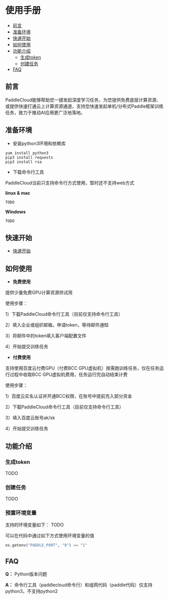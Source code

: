 
# 使用手册

* [前言](#前言)
* [准备环境](#准备环境)
* [快速开始](#快速开始)
* [如何使用](#如何使用)
* [功能介绍](#功能介绍)
   * [生成token](#生成token)
   * [创建任务](#创建任务)
* [FAQ](#FAQ)


## 前言
PaddleCloud能够帮助您一键发起深度学习任务，为您提供免费底层计算资源、或提供快速打通云上计算资源通道，支持您快速发起单机/分布式Paddle框架训练任务，致力于推动AI应用更广泛地落地。



## 准备环境
- 安装python3环境和依赖库
```shell
yum install python3
pip3 install requests
pip3 install rsa
```

- 下载命令行工具


PaddleCloud当前只支持命令行方式使用，暂时还不支持web方式

**linux & mac**
```shell
TODO
```

**Windows**
```shell
TODO
```

## 快速开始
- [快速开始](./tutorial_cn.md)

## 如何使用

- **免费使用**


提供少量免费GPU计算资源供试用 


   使用步骤：
 
 
   1）下载PaddleCloud命令行工具（目前仅支持命令行工具）
 
 
   2）填入企业或组织邮箱，申请token，等待邮件通知
 
 
   3）将邮件中的token填入客户端配置文件
 
 
   4）开始提交训练任务
  

- **付费使用**


支持使用百度云付费GPU（付费BCC GPU虚拟机）按需跑训练任务，仅在任务运行过程中收取BCC GPU虚拟机费用，任务运行完自动结束计费 


  使用步骤：


  1）百度云实名认证并开通BCC权限，在账号中提前充入部分资金


  2）下载PaddleCloud命令行工具（目前仅支持命令行工具）


  3）填入百度云账号ak/sk


  4）开始提交训练任务


## 功能介绍

### 生成token
TODO

### 创建任务
TODO

### 预置环境变量
支持的环境变量如下：
TODO

可以在代码中通过如下方式使用环境变量的值
```python
os.getenv("PADDLE_PORT", "0") == "1"
```


## FAQ


**Q：** Python版本问题


**A：** 命令行工具（paddlecloud命令行）和组网代码（paddle代码）仅支持python3，不支持python2


